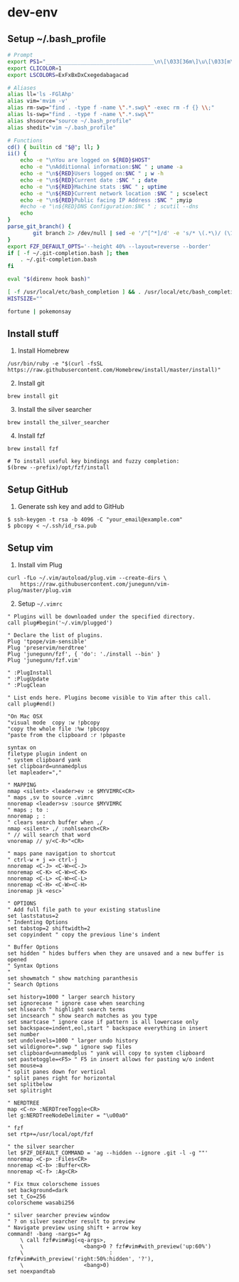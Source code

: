 # dev-env

## Setup ~/.bash_profile

```sh
# Prompt
export PS1="__________________________________\n\[\033[36m\]\u\[\033[m\]@\[\033[32m\]\h:\[\033[33;1m\]\w\[\033[m\]\$ \n=> "
export CLICOLOR=1
export LSCOLORS=ExFxBxDxCxegedabagacad

# Aliases
alias ll='ls -FGlAhp' 
alias vim='mvim -v'
alias rm-swp="find . -type f -name \".*.swp\" -exec rm -f {} \\;"
alias ls-swp="find . -type f -name \".*.swp\""
alias shsource="source ~/.bash_profile"
alias shedit="vim ~/.bash_profile"

# Functions
cd() { builtin cd "$@"; ll; }   
ii() {
	echo -e "\nYou are logged on ${RED}$HOST"
	echo -e "\nAdditionnal information:$NC " ; uname -a
	echo -e "\n${RED}Users logged on:$NC " ; w -h
	echo -e "\n${RED}Current date :$NC " ; date
	echo -e "\n${RED}Machine stats :$NC " ; uptime
	echo -e "\n${RED}Current network location :$NC " ; scselect
	echo -e "\n${RED}Public facing IP Address :$NC " ;myip
	#echo -e "\n${RED}DNS Configuration:$NC " ; scutil --dns
	echo
}
parse_git_branch() {
		git branch 2> /dev/null | sed -e '/^[^*]/d' -e 's/* \(.*\)/ (\1)/'
}
export FZF_DEFAULT_OPTS='--height 40% --layout=reverse --border'
if [ -f ~/.git-completion.bash ]; then
	. ~/.git-completion.bash
fi

eval "$(direnv hook bash)"

[ -f /usr/local/etc/bash_completion ] && . /usr/local/etc/bash_completion
HISTSIZE=""

fortune | pokemonsay
```

## Install stuff

1. Install Homebrew

```/usr/bin/ruby -e "$(curl -fsSL https://raw.githubusercontent.com/Homebrew/install/master/install)"```

2. Install git

`brew install git`

3. Install the silver searcher

`brew install the_silver_searcher`

4. Install fzf

```
brew install fzf

# To install useful key bindings and fuzzy completion:
$(brew --prefix)/opt/fzf/install
```

## Setup GitHub

1. Generate ssh key and add to GitHub

```
$ ssh-keygen -t rsa -b 4096 -C "your_email@example.com"
$ pbcopy < ~/.ssh/id_rsa.pub
```

## Setup vim

1. Install vim Plug

```
curl -fLo ~/.vim/autoload/plug.vim --create-dirs \
    https://raw.githubusercontent.com/junegunn/vim-plug/master/plug.vim
```

2. Setup `~/.vimrc`

```vim
" Plugins will be downloaded under the specified directory.
call plug#begin('~/.vim/plugged')

" Declare the list of plugins.
Plug 'tpope/vim-sensible'
Plug 'preservim/nerdtree'
Plug 'junegunn/fzf', { 'do': './install --bin' }
Plug 'junegunn/fzf.vim'

" :PlugInstall
" :PlugUpdate
" :PlugClean

" List ends here. Plugins become visible to Vim after this call.
call plug#end()

"On Mac OSX
"visual mode  copy :w !pbcopy
"copy the whole file :%w !pbcopy
"paste from the clipboard :r !pbpaste

syntax on
filetype plugin indent on
" system clipboard yank
set clipboard=unnamedplus
let mapleader=","

" MAPPING
nmap <silent> <leader>ev :e $MYVIMRC<CR>
" maps ,sv to source .vimrc
nnoremap <leader>sv :source $MYVIMRC
" maps ; to :
nnoremap ; :
" clears search buffer when ,/
nmap <silent> ,/ :nohlsearch<CR>
" // will search that word
vnoremap // y/<C-R>"<CR>

" maps pane navigation to shortcut 
" ctrl-w + j => ctrl-j
nnoremap <C-J> <C-W><C-J>
nnoremap <C-K> <C-W><C-K>
nnoremap <C-L> <C-W><C-L>
nnoremap <C-H> <C-W><C-H>
inoremap jk <esc>`

" OPTIONS
" Add full file path to your existing statusline
set laststatus=2
" Indenting Options
set tabstop=2 shiftwidth=2
set copyindent " copy the previous line's indent

" Buffer Options
set hidden " hides buffers when they are unsaved and a new buffer is opened
" Syntax Options
"
set showmatch " show matching paranthesis
" Search Options
"
set history=1000 " larger search history
set ignorecase " ignore case when searching
set hlsearch " highlight search terms
set incsearch " show search matches as you type
set smartcase " ignore case if pattern is all lowercase only
set backspace=indent,eol,start " backspace everything in insert
set number
set undolevels=1000 " larger undo history
set wildignore=*.swp " ignore swp files
set clipboard=unnamedplus " yank will copy to system clipboard
set pastetoggle=<F5> " F5 in insert allows for pasting w/o indent
set mouse=a
" split panes down for vertical
" split panes right for horizontal
set splitbelow
set splitright

" NERDTREE
map <C-n> :NERDTreeToggle<CR>
let g:NERDTreeNodeDelimiter = "\u00a0"
 
" fzf
set rtp+=/usr/local/opt/fzf

" the silver searcher
let $FZF_DEFAULT_COMMAND = 'ag --hidden --ignore .git -l -g ""'
nnoremap <C-p> :Files<CR>
nnoremap <C-b> :Buffer<CR>
nnoremap <C-f> :Ag<CR>

" Fix tmux colorscheme issues
set background=dark
set t_Co=256
colorscheme wasabi256

" silver searcher preview window
" ? on silver searcher result to preview
" Navigate preview using shift + arrow key
command! -bang -nargs=* Ag
	\ call fzf#vim#ag(<q-args>,
	\					<bang>0 ? fzf#vim#with_preview('up:60%')
	\							: fzf#vim#with_preview('right:50%:hidden', '?'),
	\					<bang>0)
set noexpandtab

```
